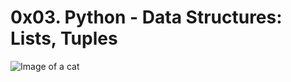 # 0x03. Python - Data Structures: Lists, Tuples

![Image of a cat](https://s3.amazonaws.com/alx-intranet.hbtn.io/uploads/medias/2020/9/621c6dd72e1acff708141f3fab6dfa6ff37c5ee6.jpg?X-Amz-Algorithm=AWS4-HMAC-SHA256&X-Amz-Credential=AKIARDDGGGOUSBVO6H7D%2F20230609%2Fus-east-1%2Fs3%2Faws4_request&X-Amz-Date=20230609T094040Z&X-Amz-Expires=86400&X-Amz-SignedHeaders=host&X-Amz-Signature=9524e39e48566cf2884d9ed45968649b64090075c8157083458d7cf19c9d58ee)


